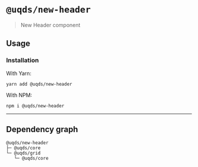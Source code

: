 # `@uqds/new-header`

> New Header component

## Usage

### Installation

With Yarn:
```shell
yarn add @uqds/new-header
```

With NPM:
```shell
npm i @uqds/new-header
```

---

## Dependency graph

```shell
@uqds/new-header
├─ @uqds/core
└─ @uqds/grid
   └─ @uqds/core
```

